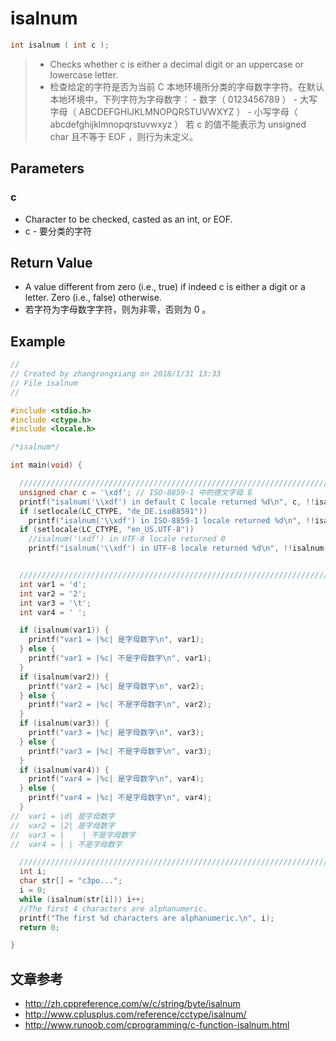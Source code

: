 # isalnum

```c
int isalnum ( int c );
```
> - Checks whether c is either a decimal digit or an uppercase or lowercase letter.
> - 检查给定的字符是否为当前 C 本地环境所分类的字母数字字符。在默认本地环境中，下列字符为字母数字：
    - 数字（ 0123456789 ）
    - 大写字母（ ABCDEFGHIJKLMNOPQRSTUVWXYZ ）
    - 小写字母（ abcdefghijklmnopqrstuvwxyz ）
若 c 的值不能表示为 unsigned char 且不等于 EOF ，则行为未定义。

## Parameters
### c
- Character to be checked, casted as an int, or EOF.
- c	-	要分类的字符

## Return Value
- A value different from zero (i.e., true) if indeed c is either a digit or a letter. Zero (i.e., false) otherwise.
- 若字符为字母数字字符，则为非零，否则为 0 。

## Example
```c
//
// Created by zhangrongxiang on 2018/1/31 13:33
// File isalnum
//

#include <stdio.h>
#include <ctype.h>
#include <locale.h>

/*isalnum*/

int main(void) {

  ///////////////////////////////////////////////////////////////////////////////////
  unsigned char c = '\xdf'; // ISO-8859-1 中的德文字母 ß
  printf("isalnum('\\xdf') in default C locale returned %d\n", c, !!isalnum(c));
  if (setlocale(LC_CTYPE, "de_DE.iso88591"))
    printf("isalnum('\\xdf') in ISO-8859-1 locale returned %d\n", !!isalnum(c));
  if (setlocale(LC_CTYPE, "en_US.UTF-8"))
    //isalnum('\xdf') in UTF-8 locale returned 0
    printf("isalnum('\\xdf') in UTF-8 locale returned %d\n", !!isalnum(c));


  ///////////////////////////////////////////////////////////////////////////////////
  int var1 = 'd';
  int var2 = '2';
  int var3 = '\t';
  int var4 = ' ';

  if (isalnum(var1)) {
    printf("var1 = |%c| 是字母数字\n", var1);
  } else {
    printf("var1 = |%c| 不是字母数字\n", var1);
  }
  if (isalnum(var2)) {
    printf("var2 = |%c| 是字母数字\n", var2);
  } else {
    printf("var2 = |%c| 不是字母数字\n", var2);
  }
  if (isalnum(var3)) {
    printf("var3 = |%c| 是字母数字\n", var3);
  } else {
    printf("var3 = |%c| 不是字母数字\n", var3);
  }
  if (isalnum(var4)) {
    printf("var4 = |%c| 是字母数字\n", var4);
  } else {
    printf("var4 = |%c| 不是字母数字\n", var4);
  }
//  var1 = |d| 是字母数字
//  var2 = |2| 是字母数字
//  var3 = |	| 不是字母数字
//  var4 = | | 不是字母数字

  ///////////////////////////////////////////////////////////////////////////////////
  int i;
  char str[] = "c3po...";
  i = 0;
  while (isalnum(str[i])) i++;
  //The first 4 characters are alphanumeric.
  printf("The first %d characters are alphanumeric.\n", i);
  return 0;

}

```

## 文章参考
- <http://zh.cppreference.com/w/c/string/byte/isalnum>
- <http://www.cplusplus.com/reference/cctype/isalnum/>
- <http://www.runoob.com/cprogramming/c-function-isalnum.html>